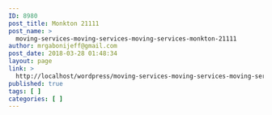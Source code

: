 ```yaml
---
ID: 8980
post_title: Monkton 21111
post_name: >
  moving-services-moving-services-moving-services-monkton-21111
author: mrgabonijeff@gmail.com
post_date: 2018-03-28 01:48:34
layout: page
link: >
  http://localhost/wordpress/moving-services-moving-services-moving-services-monkton-21111/
published: true
tags: [ ]
categories: [ ]
---
```


